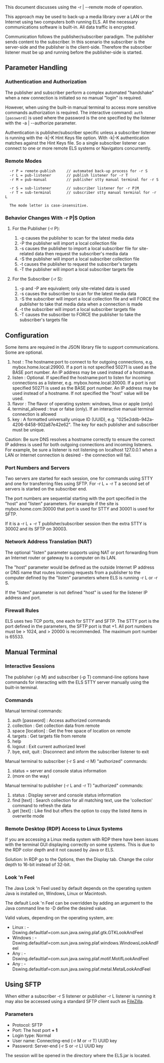 This document discusses using the -r | --remote mode of operation.

This approach may be used to back-up a media library over a LAN or
the Internet using two computers both running ELS. All the necessary
communications software is built-in. All data traffic is encrypted.

Communication follows the publisher/subscriber paradigm. The publisher
sends content to the subscriber. In this scenario the subscriber is the
server-side and the publisher is the client-side. Therefore the
subscriber listener must be up and running before the publisher-side is
started.

## Parameter Handling

### Authentication and Authorization

The publisher and subscriber perform a complex automated "handshake"
when a new connection is initiated so no manual "login" is required.

However, when using the built-in manual terminal to access more 
sensitive commands authorization is required. The interactive command:
```auth [password]``` is used where the password is the one specified by the 
listener with the -a | --authorize parameter.

Authentication is publisher/subscriber specific unless a subscriber listener
is running with the -k|-K Hint Keys file option. With -k|-K authentication
matches against the Hint Keys file. So a single subscriber listener
can connect to one or more remote ELS systems or Navigators concurrently.

### Remote Modes

```
  -r P = remote-publish     // automated back-up process for -r S
  -r L = pub-listener       // publish listener for -r T
  -r M = pub-manual         // publisher stty manual terminal for -r S

  -r S = sub-listener       // subscriber listener for -r P|M
  -r T = sub-terminal       // subscriber stty manual terminal for -r L

  The mode letter is case-insensitive.
```

### Behavior Changes With -r P|S Option

 1. For the Publisher (-r P):
    1. -p causes the publisher to scan for the latest media data
    2. -P the publisher will import a local collection file
    3. -s causes the publisher to import a local subscriber file
       for site-related data then request the subscriber's media data
    4. -S the publisher will import a local subscriber collection file
    5. -t causes the publisher to request the subscriber's targets
    6. -T the publisher will import a local subscriber targets file

 2. For the Subscriber (-r S):
    1. -p and -P are equivalent; only site-related data is used
    2. -s causes the subscriber to scan for the latest media data
    3. -S the subscriber will import a local collection file
       and will FORCE the publisher to take that media data
       when a connection is made
    4. -t the subscriber will import a local subscriber targets file
    5. -T causes the subscriber to FORCE the publisher to take the 
       subscriber's targets file

## Configuration

Some items are required in the JSON library file to support 
communications. Some are optional. 

 1. host : The hostname:port to connect to for outgoing connections,
    e.g. mybox.home.local:29900. If a port is not specified 50271 is
    used as the BASE port number. An IP address may be used instead
    of a hostname.    
 2. listen : Optional. If specified the hostname:port to listen for
    incoming connections as a listener, e.g. mybox.home.local:30000.
    If a port is not specified 50271 is used as the BASE port number.
    An IP address may be used instead of a hostname. If not specified
    the "host" value will be used.
 3. flavor : The flavor of operating system: windows, linux or apple (only)
 4. terminal_allowed : true or false (only). If an interactive manual
    terminal connection is allowed
 5. key : A formatted universally unique ID (UUID), e.g. 
    "025e2ddb-942a-4206-8458-902a87e42e62". The key for each publisher
    and subscriber must be unique.

Caution: Be sure DNS resolves a hostname correctly to ensure the correct
IP address is used for both outgoing connections and incoming listeners.
For example, be sure a listener is not listening on localhost 127.0.0.1
when a LAN or Internet connection is desired - the connection will fail.

### Port Numbers and Servers

Two servers are started for each session, one for commands using STTY
and one for transferring files using SFTP. For -r L + -r T a second set
of servers is started on the subscriber end.

The port numbers are sequential starting with the port specified in the
"host" and "listen" parameters. For example if the site is mybox.home.com:30000 that
port is used for STTY and 30001 is used for SFTP.

If it is a -r L + -r T publisher/subscriber session then the extra
STTY is 30002 and its SFTP on 30003.

### Network Address Translation (NAT)

The optional "listen" parameter supports using NAT or port forwarding
from an Internet router or gateway to a computer on its LAN.

The "host" parameter would be defined as the outside Internet IP address
or DNS name that routes incoming requests from a publisher to the computer
defined by the "listen" parameters where ELS is running -r L or -r S.

If the "listen" parameter is not defined "host" is used for the listener
IP address and port.

### Firewall Rules

ELS uses two TCP ports, one each for STTY and SFTP. The STTY port
is the port defined in the parameters, the SFTP port is that +1.
All port numbers must be > 1024, and > 20000 is recommended. The
maximum port number is 65533.

## Manual Terminal

### Interactive Sessions

The publisher (-p M) and subscriber (-p T) command-line options have
commands for interacting with the ELS STTY server manually using the
built-in terminal.

### Commands

Manual terminal commands:

 1. auth [password] : Access authorized commands
 2. collection : Get collection data from remote
 3. space [location] : Get the free space of location on remote
 4. targets : Get targets file from remote
 5. help
 6. logout : Exit current authorized level
 7. bye, exit, quit : Disconnect and inform the subscriber listener to exit

Manual terminal to subscriber (-r S and -r M) "authorized" commands:
 1. status = server and console status information
 2. (more on the way)

Manual terminal to publisher (-r L and -r T) "authorized" commands:
 1. status : Display server and console status information
 2. find [text] : Search collection for all matching text, use the
 'collection' command to refresh the data
 3. get [text] : Like find but offers the option to copy the
 listed items in overwrite mode

### Remote Desktop (RDP) Access to Linux Systems

If you are accessing a Linux media system with RDP there have been 
issues with the terminal GUI displaying correctly on some systems. This 
is due to the RDP color depth and it not caused by Java or ELS. 

Solution: In RDP go to the Options, then the Display tab. Change the color
depth to 16-bit instead of 32-bit.

### Look 'n Feel

The Java Look 'n Feel used by default depends on the operating system
Java is installed on, Windows, Linux or Macintosh.

The default Look 'n Feel can be overridden by adding an argument to
the Java command line to -D define the desired value.

Valid values, depending on the operating system, are:
 * Linux : -Dswing.defaultlaf=com.sun.java.swing.plaf.gtk.GTKLookAndFeel
 * Windows : -Dswing.defaultlaf=com.sun.java.swing.plaf.windows.WindowsLookAndFeel
 * Any : -Dswing.defaultlaf=com.sun.java.swing.plaf.motif.MotifLookAndFeel
 * Any : -Dswing.defaultlaf=com.sun.java.swing.plaf.metal.MetalLookAndFeel

## Using SFTP

When either a subscriber -r S listener or publisher -r L listener is
running it may also be accessed using a standard SFTP client such as
[FileZilla](https://filezilla-project.org/).

### Parameters

 * Protocol: SFTP 
 * Port: The host port **+ 1**
 * Login type: Normal
 * User name: Connecting-end (-r M or -r T) UUID key
 * Password: Server-end (-r S or -r L) UUID key

The session will be opened in the directory where the ELS.jar is located.
